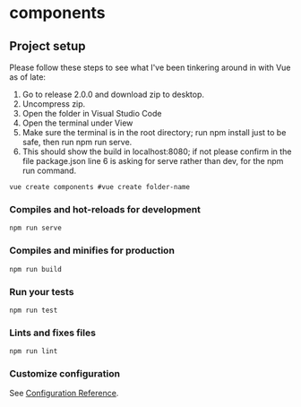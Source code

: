 # components

## Project setup

Please follow these steps to see what I've been tinkering around in with Vue as of late:
1. Go to release 2.0.0 and download zip to desktop.
2. Uncompress zip.
3. Open the folder in Visual Studio Code
4. Open the terminal under View
5. Make sure the terminal is in the root directory; run npm install just to be safe, then run npm run serve.
6. This should show the build in localhost:8080; if not please confirm in the file package.json line 6 is asking for serve rather than dev, for the npm run command.
```
vue create components #vue create folder-name
```

### Compiles and hot-reloads for development
```
npm run serve
```

### Compiles and minifies for production
```
npm run build
```

### Run your tests
```
npm run test
```

### Lints and fixes files
```
npm run lint
```

### Customize configuration
See [Configuration Reference](https://cli.vuejs.org/config/).
